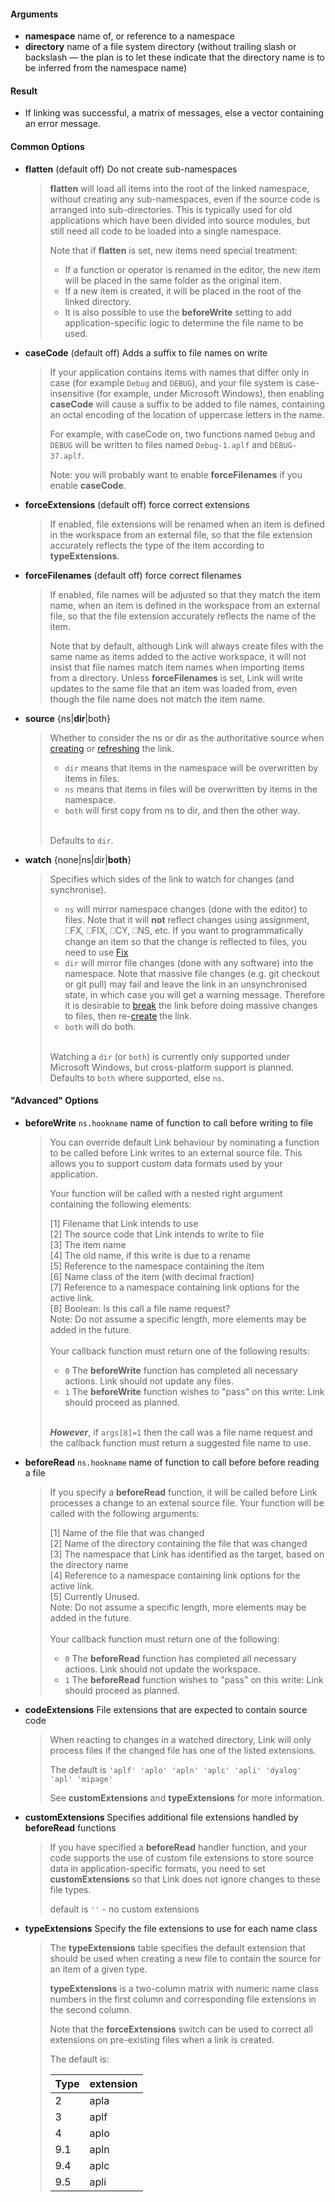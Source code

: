
#### Arguments

- **namespace** name of, or reference to a namespace
- **directory** name of a file system directory (without trailing slash or backslash — the plan is to let these indicate that the directory name is to be inferred from the namespace name)

#### Result

- If linking was successful, a matrix of messages, else a vector containing an error message.

#### Common Options

- **flatten** (default off) Do not create sub-namespaces
  > **flatten** will load all items into the root of the linked namespace, without creating any sub-namespaces,
  > even if the source code is arranged into sub-directories. This is typically used for old applications
  > which have been divided into source modules, but still need
  > all code to be loaded into a single namespace.
  >
  > Note that if **flatten** is set, new items need special treatment:
  > - If a function or operator is renamed in the editor, the new item will be placed in the
  > same folder as the original item.
  > - If a new item is created, it will be placed in the root of the linked directory.
  > - It is also possible to use the **beforeWrite** setting to add application-specific logic to determine the file name to be used.

- **caseCode** (default off) Adds a suffix to file names on write
  > If your application contains items with names that differ only in case
  > (for example `Debug` and `DEBUG`), and your file system is case-insensitive
  > (for example, under Microsoft Windows), then enabling **caseCode** will
  > cause a suffix to be added to file names, containing
  > an octal encoding of the location of uppercase letters in the name.
  >
  > For example, with caseCode on, two functions named `Debug` and `DEBUG` will be written to files named
  > `Debug-1.aplf` and `DEBUG-37.aplf`.
  >
  > Note: you will probably want to enable **forceFilenames** if you enable **caseCode**.

- **forceExtensions** (default off) force correct extensions
  > If enabled, file extensions will be renamed when an item is defined in the workspace from an external file,
  > so that the file extension accurately reflects the type of the item according to **typeExtensions**.

- **forceFilenames** (default off) force correct filenames
  > If enabled, file names will be adjusted so that they match the item name, when an item is defined 
  > in the workspace from an external file, so that the file extension accurately reflects the name of the item.
  >
  > Note that by default, although Link will always create files with the same name as items added to the
  > active workspace, it will not insist that file names match item names when importing items from a directory.
  > Unless **forceFilenames** is set, Link will write updates to the same file that an item was loaded from,
  > even though the file name does not match the item name.

- **source**	{ns|**dir**|both}  
  > Whether to consider the ns or dir as the authoritative source when [creating](Link.Create.md) or [refreshing](Link.Refresh.md) the link.
  > - `dir` means that items in the namespace will be overwritten by items in files.
  > - `ns` means that items in files will be overwritten by items in the namespace.
  > - `both` will first copy from ns to dir, and then the other way.
  >
  > \
  > Defaults to `dir`.

 - **watch**	{none|ns|dir|**both**} 
   > Specifies which sides of the link to watch for changes (and synchronise).
   > - `ns` will mirror namespace changes (done with the editor) to files. Note that it will **not** reflect changes using assignment, ⎕FX, ⎕FIX, ⎕CY, ⎕NS, etc. If you want to programmatically change an item so that the change is reflected to files, you need to use [Fix](Link.Fix.md)
   > - `dir` will mirror file changes (done with any software) into the namespace. Note that massive file changes (e.g. git checkout or git pull) may fail and leave the link in an unsynchronised state, in which case you will get a warning message. Therefore it is desirable to [break](Link.Break.md) the link before doing massive changes to files, then re-[create](Link.Create.md) the link.
   > - `both` will do both.
   >
   > \
   > Watching a `dir` (or `both`) is currently only supported under Microsoft Windows, but cross-platform support is planned.
   > Defaults to `both` where supported, else `ns`.  

#### "Advanced" Options

- **beforeWrite** `ns.hookname` name of function to call before writing to file

  > You can override default Link behaviour by nominating a function to be called before Link writes to an external source file.
  > This allows you to support custom data formats used by your application. 
  >
  > Your function will be called with a nested right argument containing the following elements:
  >
  > [1] Filename that Link intends to use\
  > [2] The source code that Link intends to write to file\
  > [3] The item name\
  > [4] The old name, if this write is due to a rename\
  > [5] Reference to the namespace containing the item\
  > [6] Name class of the item (with decimal fraction)\
  > [7] Reference to a namespace containing link options for the active link.\
  > [8] Boolean: Is this call a file name request?\
  > Note: Do not assume a specific length, more elements may be added in the future.\
  > \
  > Your callback function must return one of the following results:
  >
  >  - `0` The **beforeWrite** function has completed all necessary actions. Link should not update any files.
  >  - `1` The **beforeWrite** function wishes to "pass" on this write: Link should proceed as planned.
  >
  > \
  > _**However**_, if `args[8]=1` then the call was a file name request and the callback function must return a suggested file name to use.

- **beforeRead** `ns.hookname` name of function to call before before reading a file

  > If you specify a **beforeRead** function, it will be called before Link processes a change to an extenal source file.
  > Your function will be called with the following arguments:
  >
  >  [1] Name of the file that was changed\
  >  [2] Name of the directory containing the file that was changed\
  >  [3] The namespace that Link has identified as the target, based on the directory name\
  >  [4] Reference to a namespace containing link options for the active link.\
  >  [5] Currently Unused.\
  > Note: Do not assume a specific length, more elements may be added in the future.\
  > \
  >Your callback function must return one of the following:
  >
  >  - `0` The **beforeRead** function has completed all necessary actions. Link should not update the workspace.
  >  - `1` The **beforeRead** function wishes to "pass" on this write: Link should proceed as planned.

- **codeExtensions** File extensions that are expected to contain source code
  > When reacting to changes in a watched directory, Link will only process files
  > if the changed file has one of the listed extensions.
  > 
  > The default is `'aplf' 'aplo' 'apln' 'aplc' 'apli' 'dyalog' 'apl' 'mipage'`
  >
  > See **customExtensions** and **typeExtensions** for more information.

- **customExtensions** Specifies additional file extensions handled by **beforeRead** functions
  > If you have specified a **beforeRead** handler function, and your code
  > supports the use of custom file extensions to store source data in application-specific
  > formats, you need to set **customExtensions** so that Link does not ignore changes
  > to these file types.
  >
  > default is `''` - no custom extensions

- **typeExtensions** Specify the file extensions to use for each name class
  > The **typeExtensions** table specifies the default extension
  > that should be used when creating a new file to contain the
  > source for an item of a given type. 
  >
  > **typeExtensions** is a two-column matrix with numeric name class numbers in the first column
  > and corresponding file extensions in the second column.
  >
  > Note that the **forceExtensions**
  > switch can be used to correct all extensions on pre-existing files when a link is created.
  >
  > The default is:
  >
  > | Type | extension |
  > | ---- | --------- |
  > | 2    | apla      |
  > | 3    | aplf      |
  > | 4    | aplo      |
  > | 9.1  | apln      |
  > | 9.4  | aplc      |
  > | 9.5  | apli      |

